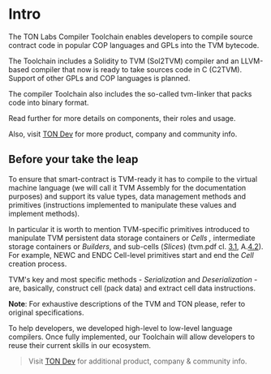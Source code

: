 # Intro

The TON Labs Compiler Toolchain enables developers to compile source contract code in popular COP languages and GPLs into the TVM bytecode.

The Toolchain includes a Solidity to TVM (Sol2TVM) compiler and an LLVM-based compiler that now is ready to take sources code in C (C2TVM). Support of other GPLs and COP languages is planned. 

The compiler Toolchain also includes the so-called tvm-linker that packs code into binary format. 

Read further for more details on components, their roles and usage. 

Also, visit [TON Dev](https://ton.dev/) for more product, company and community info.

## Before your take the leap

To ensure that smart-contract is TVM-ready it has to compile to the virtual machine language (we will call it TVM Assembly for the documentation purposes) and support its value types, data management methods and primitives (instructions implemented to manipulate these values and implement methods).

In particular it is worth to mention TVM-specific primitives introduced to manipulate TVM persistent data storage containers or *Cells ,* intermediate storage containers or *Builders*, and sub-cells (*Slices*) (tvm.pdf cl. [3.1](https://zeroheight.com/86757ecb2/p/836380/t/076088), A.[4.2](https://zeroheight.com/86757ecb2/p/17e4d8/t/8717a1)). For example, NEWC and ENDC Cell-level primitives start and end the *Cell* creation process.

TVM's key and most specific methods - *Serialization* and *Deserialization* - are, basically, construct cell (pack data) and extract cell data instructions.

**Note**: For exhaustive descriptions of the TVM and TON please, refer to original specifications.

To help developers, we developed high-level to low-level language compilers. Once fully implemented, our Toolchain will allow developers to reuse their current skills in our ecosystem.



> Visit [TON Dev](https://ton.dev/) for additional product, company & community info.


  